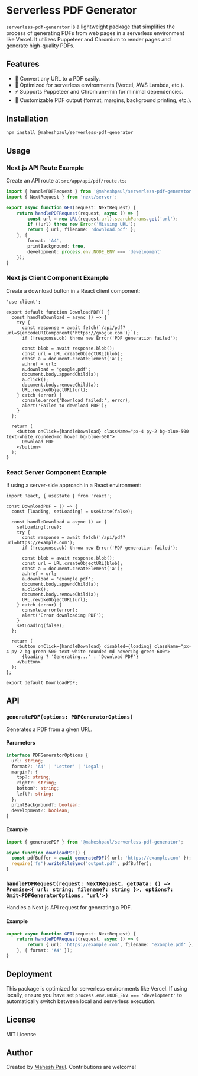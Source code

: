 # Serverless PDF Generator

`serverless-pdf-generator` is a lightweight package that simplifies the process of generating PDFs from web pages in a serverless environment like Vercel. It utilizes Puppeteer and Chromium to render pages and generate high-quality PDFs.

## Features

- 📄 Convert any URL to a PDF easily.
- 🚀 Optimized for serverless environments (Vercel, AWS Lambda, etc.).
- ⚡ Supports Puppeteer and Chromium-min for minimal dependencies.
- 🎯 Customizable PDF output (format, margins, background printing, etc.).

## Installation

```sh
npm install @maheshpaul/serverless-pdf-generator
```

## Usage

### Next.js API Route Example

Create an API route at `src/app/api/pdf/route.ts`:

```ts
import { handlePDFRequest } from '@maheshpaul/serverless-pdf-generator';
import { NextRequest } from 'next/server';

export async function GET(request: NextRequest) {
    return handlePDFRequest(request, async () => {
        const url = new URL(request.url).searchParams.get('url');
        if (!url) throw new Error('Missing URL');
        return { url, filename: 'download.pdf' };
    }, {
        format: 'A4',
        printBackground: true,
        development: process.env.NODE_ENV === 'development'
    });
}
```

### Next.js Client Component Example

Create a download button in a React client component:

```tsx
'use client';

export default function DownloadPDF() {
  const handleDownload = async () => {
    try {
      const response = await fetch(`/api/pdf?url=${encodeURIComponent('https://google.com')}`);
      if (!response.ok) throw new Error('PDF generation failed');
      
      const blob = await response.blob();
      const url = URL.createObjectURL(blob);
      const a = document.createElement('a');
      a.href = url;
      a.download = 'google.pdf';
      document.body.appendChild(a);
      a.click();
      document.body.removeChild(a);
      URL.revokeObjectURL(url);
    } catch (error) {
      console.error('Download failed:', error);
      alert('Failed to download PDF');
    }
  };
  
  return (
    <button onClick={handleDownload} className="px-4 py-2 bg-blue-500 text-white rounded-md hover:bg-blue-600">
      Download PDF
    </button>
  );
}
```

### React Server Component Example

If using a server-side approach in a React environment:

```tsx
import React, { useState } from 'react';

const DownloadPDF = () => {
  const [loading, setLoading] = useState(false);

  const handleDownload = async () => {
    setLoading(true);
    try {
      const response = await fetch('/api/pdf?url=https://example.com');
      if (!response.ok) throw new Error('PDF generation failed');
      
      const blob = await response.blob();
      const url = URL.createObjectURL(blob);
      const a = document.createElement('a');
      a.href = url;
      a.download = 'example.pdf';
      document.body.appendChild(a);
      a.click();
      document.body.removeChild(a);
      URL.revokeObjectURL(url);
    } catch (error) {
      console.error(error);
      alert('Error downloading PDF');
    }
    setLoading(false);
  };

  return (
    <button onClick={handleDownload} disabled={loading} className="px-4 py-2 bg-green-500 text-white rounded-md hover:bg-green-600">
      {loading ? 'Generating...' : 'Download PDF'}
    </button>
  );
};

export default DownloadPDF;
```

## API

### `generatePDF(options: PDFGeneratorOptions)`

Generates a PDF from a given URL.

#### Parameters

```ts
interface PDFGeneratorOptions {
  url: string;
  format?: 'A4' | 'Letter' | 'Legal';
  margin?: {
    top?: string;
    right?: string;
    bottom?: string;
    left?: string;
  };
  printBackground?: boolean;
  development?: boolean;
}
```

#### Example

```ts
import { generatePDF } from '@maheshpaul/serverless-pdf-generator';

async function downloadPDF() {
  const pdfBuffer = await generatePDF({ url: 'https://example.com' });
  require('fs').writeFileSync('output.pdf', pdfBuffer);
}
```

### `handlePDFRequest(request: NextRequest, getData: () => Promise<{ url: string; filename?: string }>, options?: Omit<PDFGeneratorOptions, 'url'>)`

Handles a Next.js API request for generating a PDF.

#### Example

```ts
export async function GET(request: NextRequest) {
    return handlePDFRequest(request, async () => {
        return { url: 'https://example.com', filename: 'example.pdf' };
    }, { format: 'A4' });
}
```

## Deployment

This package is optimized for serverless environments like Vercel. If using locally, ensure you have set `process.env.NODE_ENV === 'development'` to automatically switch between local and serverless execution.


## License

MIT License

## Author

Created by [Mahesh Paul](https://github.com/maheshpaulj). Contributions are welcome!
